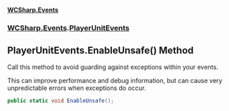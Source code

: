 #### [WCSharp\.Events](README.md 'README')
### [WCSharp\.Events](WCSharp.Events.md 'WCSharp\.Events').[PlayerUnitEvents](WCSharp.Events.PlayerUnitEvents.md 'WCSharp\.Events\.PlayerUnitEvents')

## PlayerUnitEvents\.EnableUnsafe\(\) Method

Call this method to avoid guarding against exceptions within your events\.

This can improve performance and debug information, but can cause very unpredictable errors when exceptions do occur.

```csharp
public static void EnableUnsafe();
```